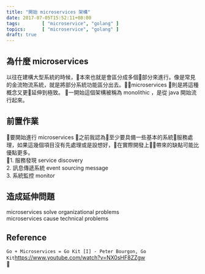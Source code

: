```yaml
---
title: "開始 microservices 架構"
date: 2017-07-05T15:52:11+08:00
tags:        [ "microservice", "golang" ]
topics:      [ "microservice", "golang" ]
draft: true
---
```

## 為什麼 microservices
以往在建構大型系統的時候，本來也就是會區分成多個部分來進行。像是常見的金流物流系統，就是將部分系統功能區分出去。microservices 則是將這種概念又更延伸到極致。
一開始這個架構被稱為 monolithic ，是從 java 開始流行起來。

## 前置作業
要開始進行 microservices 之前我認為至少要具備一些基本的系統服務處理，如果這幾個項目沒有先處理或是設想好，在實際開發上帶來的缺點可能比優點更多。  
1. 服務發現 service discovery  
2. 訊息傳遞系統 event sourcing message  
3. 系統監控 monitor
## 造成延伸問題
microservices solve organizational problems  
microservices cause technical problems
## Reference
`Go + Microservices = Go Kit [I] - Peter Bourgon, Go Kit`<https://www.youtube.com/watch?v=NX0sHF8ZZgw>  
